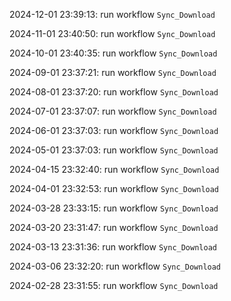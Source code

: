 2024-12-01 23:39:13: run workflow `Sync_Download` 

2024-11-01 23:40:50: run workflow `Sync_Download` 

2024-10-01 23:40:35: run workflow `Sync_Download` 

2024-09-01 23:37:21: run workflow `Sync_Download` 

2024-08-01 23:37:20: run workflow `Sync_Download` 

2024-07-01 23:37:07: run workflow `Sync_Download` 

2024-06-01 23:37:03: run workflow `Sync_Download` 

2024-05-01 23:37:03: run workflow `Sync_Download` 

2024-04-15 23:32:40: run workflow `Sync_Download` 

2024-04-01 23:32:53: run workflow `Sync_Download` 

2024-03-28 23:33:15: run workflow `Sync_Download` 

2024-03-20 23:31:47: run workflow `Sync_Download` 

2024-03-13 23:31:36: run workflow `Sync_Download` 

2024-03-06 23:32:20: run workflow `Sync_Download` 

2024-02-28 23:31:55: run workflow `Sync_Download` 



